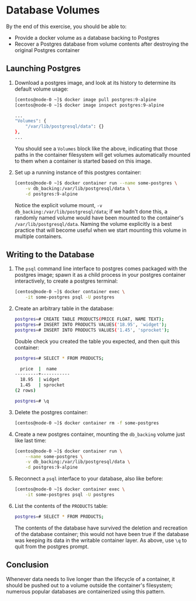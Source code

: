 # Database Volumes

By the end of this exercise, you should be able to:

 - Provide a docker volume as a database backing to Postgres
 - Recover a Postgres database from volume contents after destroying the original Postgres container

## Launching Postgres

1.  Download a postgres image, and look at its history to determine its default volume usage:

    ```bash
    [centos@node-0 ~]$ docker image pull postgres:9-alpine
    [centos@node-0 ~]$ docker image inspect postgres:9-alpine

    ...
    "Volumes": {
        "/var/lib/postgresql/data": {}
    },
    ...
    ```

    You should see a `Volumes` block like the above, indicating that those paths in the container filesystem will get volumes automatically mounted to them when a container is started based on this image.

2.  Set up a running instance of this postgres container:

    ```bash
    [centos@node-0 ~]$ docker container run --name some-postgres \
        -v db_backing:/var/lib/postgresql/data \
        -d postgres:9-alpine
    ```

    Notice the explicit volume mount, `-v db_backing:/var/lib/postgresql/data`; if we hadn't done this, a randomly named volume would have been mounted to the container's `/var/lib/postgresql/data`. Naming the volume explicitly is a best practice that will become useful when we start mounting this volume in multiple containers.

## Writing to the Database 

1.  The `psql` command line interface to postgres comes packaged with the postgres image; spawn it as a child process in your postgres container interactively, to create a postgres terminal:

    ```bash
    [centos@node-0 ~]$ docker container exec \
        -it some-postgres psql -U postgres
    ```

2.  Create an arbitrary table in the database:

    ```bash
    postgres=# CREATE TABLE PRODUCTS(PRICE FLOAT, NAME TEXT);
    postgres=# INSERT INTO PRODUCTS VALUES('18.95', 'widget');
    postgres=# INSERT INTO PRODUCTS VALUES('1.45', 'sprocket');
    ```

    Double check you created the table you expected, and then quit this container:

    ```bash
    postgres=# SELECT * FROM PRODUCTS;

      price  |  name  
    ---------+-----------
      18.95  | widget
      1.45   | sprocket
    (2 rows)

    postgres=# \q
    ```

3.  Delete the postgres container:

    ```bash
    [centos@node-0 ~]$ docker container rm -f some-postgres
    ```

4.  Create a new postgres container, mounting the `db_backing` volume just like last time:

    ```bash
    [centos@node-0 ~]$ docker container run \
        --name some-postgres \
        -v db_backing:/var/lib/postgresql/data \
        -d postgres:9-alpine
    ```

5.  Reconnect a `psql` interface to your database, also like before:

    ```bash
    [centos@node-0 ~]$ docker container exec \
        -it some-postgres psql -U postgres
    ```

6.  List the contents of the `PRODUCTS` table:

    ```bash
    postgres=# SELECT * FROM PRODUCTS;
    ```

    The contents of the database have survived the deletion and recreation of the database container; this would not have been true if the database was keeping its data in the writable container layer. As above, use `\q` to quit from the postgres prompt.

## Conclusion

Whenever data needs to live longer than the lifecycle of a container, it should be pushed out to a volume outside the container's filesystem; numerous popular databases are containerized using this pattern.
